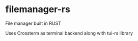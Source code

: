 # filemanager-rs
File manager built in RUST

Uses Crossterm as terminal backend along with tui-rs library
